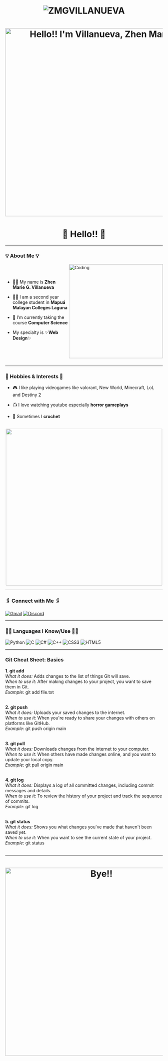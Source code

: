 # <p align="center"> <img src="https://komarev.com/ghpvc/?username=ZMGVillanueva&label=Profile%20views&color=990402&style=for-the-badge" alt="ZMGVILLANUEVA" /> </p>

# <div align="center"> [<img src="https://media.giphy.com/media/TE7u1JdawjEwr6suhU/giphy.gif" alt="Hello!! I'm Villanueva, Zhen Marie" width=600 title="Hello!!"/>](https://media1.giphy.com/media/v1.Y2lkPTc5MGI3NjExa3hpaHYyZnFjbGRyZzhwcjQ4cG01eHVoZGNudTMxMW03cTRkMTRpMyZlcD12MV9pbnRlcm5hbF9naWZfYnlfaWQmY3Q9Zw/7TwYOahsPpIJABom26/giphy.gif) </div>


<h1 align="center">🦌 Hello!! 🦌 </h1>

<hr>

<h3> 💡 About Me 💡 </h3>
<img align="right" alt="Coding" width=300 src="https://media.tenor.com/GOj9ZF_-ZOcAAAAM/cat.gif">

<br />
<br />


- 👩‍🦱 My name is **Zhen Marie G. Villanueva**

- 👩‍🎓 I am a second year college student in **Mapuá 
Malayan Colleges Laguna**

- 🏫 I’m currently taking the course  **Computer Science**

- My specialty is ✨**Web Design**✨

<br />
<br />
<br />

<hr>

<h3 align="left"> 👾 Hobbies & Interests 👾 </h3>

- 🎮 I like playing videogames like valorant, New World, Minecraft, LoL and Destiny 2

- 📺 I love watching youtube especially **horror gameplays**

- 🧶 Sometimes I **crochet**

<br />

<div align="center"> <img width=500 src="https://media1.giphy.com/media/v1.Y2lkPTc5MGI3NjExaDh2YjQ4NG5nNHZyenNybjJsNGQ2MTEwOTRqejA4ZmdkdGR2bGV4NyZlcD12MV9pbnRlcm5hbF9naWZfYnlfaWQmY3Q9Zw/FBDXrXYNkggiPAg4U6/200.gif"> </div>


<hr>

<h3 align="left">🖇️ Connect with Me 🖇️</h3>

[![Gmail](https://img.shields.io/badge/-zhenmarie.mcl@gmail.com-c14438?style=for-the-badge&logo=Gmail&logoColor=white&link=mailto:zhenmarie.mcl@gmail.com)](mailto:zhenmarie.mcl@gmail.com)
[![Discord](https://img.shields.io/badge/-YukWan*4650-5865F2?style=for-the-badge&logo=Discord&logoColor=white&link=https://www.discordapp.com/users/454186641754685463/)](https://www.discordapp.com/users/454186641754685463/)

<hr>

<h3 align="left">👩‍💻 Languages I Know/Use 👩‍💻</h3>


![Python](https://img.shields.io/badge/Python-FFD43B?style=for-the-badge&logo=python&logoColor=blue)
![C](https://img.shields.io/badge/c-%2300599C.svg?style=for-the-badge&logo=c&logoColor=white)
![C#](https://img.shields.io/badge/c%23-9b4993.svg?style=for-the-badge&logo=Csharp&logoColor=white)
![C++](https://img.shields.io/badge/C++-659ad2.svg?style=for-the-badge&logo=c%2B%2B&logoColor=white)
![CSS3](https://img.shields.io/badge/css3-%231572B6.svg?style=for-the-badge&logo=css3&logoColor=white)
![HTML5](https://img.shields.io/badge/html5-%23E34F26.svg?style=for-the-badge&logo=html5&logoColor=white)



<hr>

<h3> Git Cheat Sheet: Basics </h3>

**1. git add**<br />
    *What it does:* Adds changes to the list of things Git will save.<br />
    *When to use it:* After making changes to your project, you want to save them in Git.<br />
    *Example:* git add file.txt<br /><br />

**2. git push**<br />
    *What it does:* Uploads your saved changes to the internet.<br />
    *When to use it:* When you're ready to share your changes with others on platforms like GitHub.<br />
    *Example:* git push origin main<br /><br />

**3. git pull**<br />
    *What it does:* Downloads changes from the internet to your computer.<br />
    *When to use it:* When others have made changes online, and you want to update your local copy.<br />
    *Example:* git pull origin main<br /><br />

**4. git log**<br />
    *What it does:* Displays a log of all committed changes, including commit messages and details.<br />
    *When to use it:* To review the history of your project and track the sequence of commits.<br />
    *Example:* git log<br /><br />

**5. git status**<br />
    *What it does:* Shows you what changes you've made that haven't been saved yet.<br />
    *When to use it:* When you want to see the current state of your project.<br />
    *Example:* git status<br /><br />
<hr>

# <div align="center"> [<img src="https://media.giphy.com/media/hJ4Iwn65LCTrzZxWPU/giphy.gif" alt="Bye!! " width=600 title="Hello!!"/>](https://media1.giphy.com/media/v1.Y2lkPTc5MGI3NjExa3hpaHYyZnFjbGRyZzhwcjQ4cG01eHVoZGNudTMxMW03cTRkMTRpMyZlcD12MV9pbnRlcm5hbF9naWZfYnlfaWQmY3Q9Zw/7TwYOahsPpIJABom26/giphy.gif) </div>


